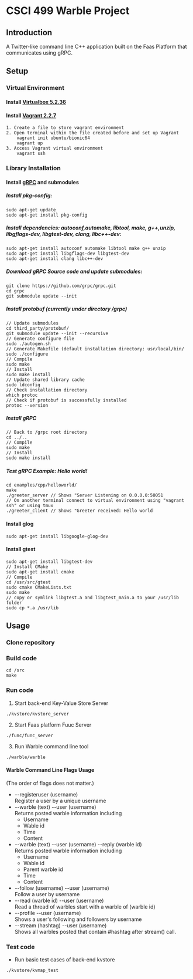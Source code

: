 # CSCI 499 Warble Project

## **Introduction**
A Twitter-like command line C++ application built on the Faas Platform that communicates using gRPC.

## **Setup**
### **Virtual Environment**
#### Install [Virtualbox 5.2.36](https://download.virtualbox.org/virtualbox/5.2.36/VirtualBox-5.2.36-135684-Win.exe)
#### Install [Vagrant 2.2.7](https://www.vagrantup.com/downloads.html)  
    1. Create a file to store vagrant environment
    2. Open terminal within the file created before and set up Vagrant  
        vagrant init ubuntu/bionic64  
        vagrant up
    3. Access Vagrant virtual environment
        vagrant ssh
### **Library Installation**
#### Install [gRPC](https://github.com/grpc/grpc/) and submodules  
##### Install pkg-config:  
    sudo apt-get update  
    sudo apt-get install pkg-config
##### Install dependencies: autoconf,automake, libtool, make, g++,unzip, libgflags-dev, libgtest-dev, clang, libc++-dev:  
    sudo apt-get install autoconf automake libtool make g++ unzip  
    sudo apt-get install libgflags-dev libgtest-dev  
    sudo apt-get install clang libc++-dev
##### Download gRPC Source code and update submodules:  
    git clone https://github.com/grpc/grpc.git  
    cd grpc  
    git submodule update --init
##### Install protobuf (currently under directory /grpc)
    // Update submodules    
    cd third_party/protobuf/  
    git submodule update --init --recursive  
    // Generate configure file  
    sudo ./autogen.sh
    // Generate Makefile (default installation directory: usr/local/bin/  
    sudo ./configure
    // Compile         
    sudo make
    // Install                 
    sudo make install 
    // Update shared library cache
    sudo ldconfig
    // Check installation directory
    which protoc
    // Check if protobuf is successfully installed       
    protoc --version
#####  Install gRPC  
    // Back to /grpc root directory  
    cd ../..
    // Compile
    sudo make
    // Install
    sudo make install
#####  Test gRPC Example: Hello world!
    cd examples/cpp/helloworld/  
    make  
    ./greeter_server // Shows "Server Listening on 0.0.0.0:50051   
    // On another terminal connect to virtual environment using "vagrant ssh" or using tmux
    ./greeter_client // Shows "Greeter received: Hello world

#### Install glog
    sudo apt-get install libgoogle-glog-dev  
#### Install gtest
    sudo apt-get install libgtest-dev
    // Install CMake
    sudo apt-get install cmake 
    // Compile
    cd /usr/src/gtest
    sudo cmake CMakeLists.txt
    sudo make
    // copy or symlink libgtest.a and libgtest_main.a to your /usr/lib folder
    sudo cp *.a /usr/lib
## **Usage**
### Clone repository
### Build code  
    cd /src
    make
### Run code
1. Start back-end Key-Value Store Server   
```
./kvstore/kvstore_server
```
2. Start Faas platform Fuuc Server 
``` 
./func/func_server
```  
3. Run Warble command line tool  
```
./warble/warble
```
#### Warble Command Line Flags Usage  
(The order of flags does not matter.)
* --registeruser (username)  
Register a user by a unique username
* --warble (text) --user (username)   
Returns posted warble information including
    * Username
    * Wable id
    * Time
    * Content
* --warble (text) --user (username) --reply (warble id)  
Returns posted warble information including
    * Username
    * Wable id
    * Parent warble id
    * Time
    * Content
* --follow (username) --user (username)  
Follow a user by username
* --read (warble id) --user (username)  
Read a thread of warbles start with a warble of (warble id)
* --profile --user (username)  
Shows a user's following and followers by username
* --stream (hashtag) --user (username)  
Shows all warbles posted that contain #hashtag after stream() call.
### Test code
* Run basic test cases of back-end kvstore
```
./kvstore/kvmap_test
```
